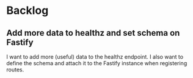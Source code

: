 # Backlog

## Add more data to healthz and set schema on Fastify

I want to add more (useful) data to the healthz endpoint. I also want to define the schema and attach it to the Fastify instance when registering routes.


